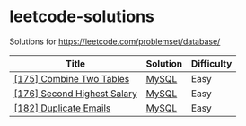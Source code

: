 leetcode-solutions
===================

Solutions for https://leetcode.com/problemset/database/

| Title | Solution | Difficulty |
| ----- | -------- | ---------- |
| [[175] Combine Two Tables](https://leetcode.com/problems/combine-two-tables/) | [MySQL](./175.CombineTwoTables/solution.sql) | Easy
| [[176] Second Highest Salary](https://leetcode.com/problems/second-highest-salary/) | [MySQL](./176.SecondHighestSalary/solution.sql) | Easy
| [[182] Duplicate Emails](https://leetcode.com/problems/duplicate-emails/) | [MySQL](./182.DuplicateEmails/solution.sql) | Easy
